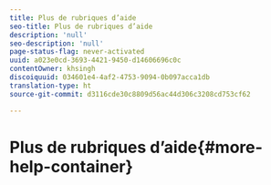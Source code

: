 ```yaml
---
title: Plus de rubriques d’aide
seo-title: Plus de rubriques d’aide
description: 'null'
seo-description: 'null'
page-status-flag: never-activated
uuid: a023e0cd-3693-4421-9450-d14606696c0c
contentOwner: khsingh
discoiquuid: 034601e4-4af2-4753-9094-0b097acca1db
translation-type: ht
source-git-commit: d3116cde30c8809d56ac44d306c3208cd753cf62

---
```



# Plus de rubriques d’aide{#more-help-container}

